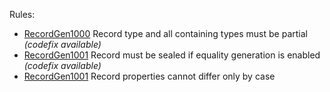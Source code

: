 Rules:

* [RecordGen1000](rules/RecordGen1000.md) Record type and all containing types must be partial *(codefix available)*
* [RecordGen1001](rules/RecordGen1001.md) Record must be sealed if equality generation is enabled *(codefix available)*
* [RecordGen1001](rules/RecordGen1002.md) Record properties cannot differ only by case